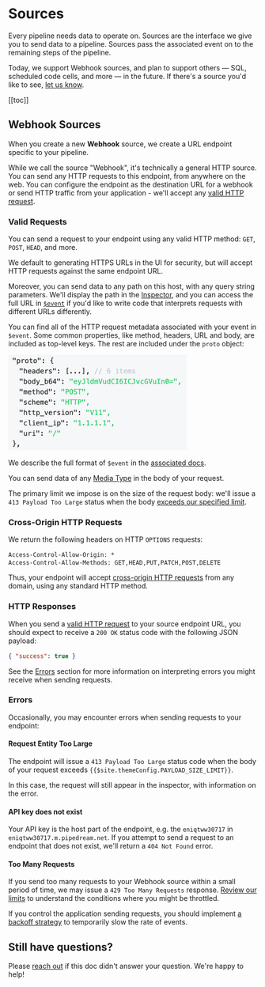 # Sources

Every pipeline needs data to operate on. Sources are the interface we give you to send data to a pipeline. Sources pass the associated event on to the remaining steps of the pipeline.

Today, we support Webhook sources, and plan to support others — SQL, scheduled code cells, and more — in the future. If there's a source you'd like to see, [let us know](/support/).

[[toc]]

## Webhook Sources

When you create a new **Webhook** source, we create a URL endpoint specific to your pipeline.

While we call the source "Webhook", it's technically a general HTTP source. You can send any HTTP requests to this endpoint, from anywhere on the web. You can configure the endpoint as the destination URL for a webhook or send HTTP traffic from your application - we'll accept any [valid HTTP request](#valid-requests).

### Valid Requests

You can send a request to your endpoint using any valid HTTP method: `GET`, `POST`, `HEAD`, and more.

We default to generating HTTPS URLs in the UI for security, but will accept HTTP requests against the same endpoint URL.

Moreover, you can send data to any path on this host, with any query string parameters. We'll display the path in the [Inspector](/notebook/inspector/), and you can access the full URL in [`$event`](/notebook/dollar-event/) if you'd like to write code that interprets requests with different URLs differently.

You can find all of the HTTP request metadata associated with your event in `$event`. Some common properties, like method, headers, URL and body, are included as top-level keys. The rest are included under the `proto` object:

<div>
<img alt="Proto object of $event" width="361" src="./images/proto.png">
</div>

We describe the full format of `$event` in the [associated docs](/notebook/dollar-event/).

You can send data of any [Media Type](https://www.iana.org/assignments/media-types/media-types.xhtml) in the body of your request.

The primary limit we impose is on the size of the request body: we'll issue a `413 Payload Too Large` status when the body [exceeds our specified limit](#request-entity-too-large).

### Cross-Origin HTTP Requests

We return the following headers on HTTP `OPTIONS` requests:

```
Access-Control-Allow-Origin: *
Access-Control-Allow-Methods: GET,HEAD,PUT,PATCH,POST,DELETE
```

Thus, your endpoint will accept [cross-origin HTTP requests](https://developer.mozilla.org/en-US/docs/Web/HTTP/CORS) from any domain, using any standard HTTP method.

### HTTP Responses

When you send a [valid HTTP request](#valid-requests) to your source endpoint URL, you should expect to receive a `200 OK` status code with the following JSON payload:

```json
{ "success": true }
```

See the [Errors](#errors) section for more information on interpreting errors you might receive when sending requests.

### Errors

Occasionally, you may encounter errors when sending requests to your endpoint:

#### Request Entity Too Large

The endpoint will issue a `413 Payload Too Large` status code when the body of your request exceeds `{{$site.themeConfig.PAYLOAD_SIZE_LIMIT}}`.

In this case, the request will still appear in the inspector, with information on the error.

#### API key does not exist

Your API key is the host part of the endpoint, e.g. the `eniqtww30717` in `eniqtww30717.m.pipedream.net`. If you attempt to send a request to an endpoint that does not exist, we'll return a `404 Not Found` error.

#### Too Many Requests

If you send too many requests to your Webhook source within a small period of time, we may issue a `429 Too Many Requests` response. [Review our limits](/limits/) to understand the conditions where you might be throttled.

If you control the application sending requests, you should implement [a backoff strategy](https://medium.com/clover-platform-blog/conquering-api-rate-limiting-dcac5552714d) to temporarily slow the rate of events.

## Still have questions?

Please [reach out](/support/) if this doc didn't answer your question. We're happy to help!
